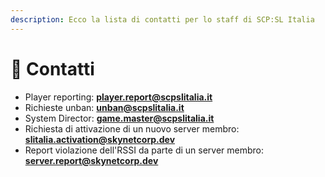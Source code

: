 ```yaml
---
description: Ecco la lista di contatti per lo staff di SCP:SL Italia
---
```


# 📡 Contatti

* Player reporting: **player.report@scpslitalia.it**
* Richieste unban: **unban@scpslitalia.it**
* System Director: **game.master@scpslitalia.it**
* Richiesta di attivazione di un nuovo server membro: **slitalia.activation@skynetcorp.dev**
* Report violazione dell'RSSI da parte di un server membro: **server.report@skynetcorp.dev**

